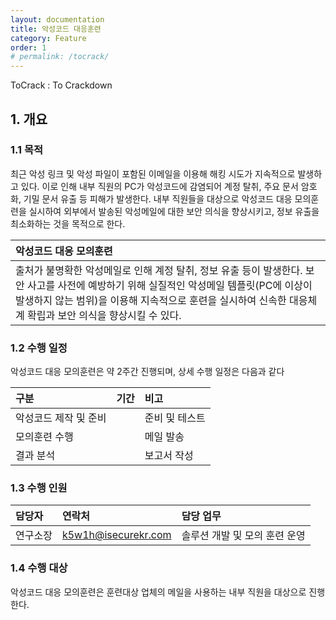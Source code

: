 ```yaml
---
layout: documentation
title: 악성코드 대응훈련
category: Feature
order: 1
# permalink: /tocrack/
---
```


ToCrack : To Crackdown

## 1. 개요

### 1.1 목적

최근 악성 링크 및 악성 파일이 포함된 이메일을 이용해 해킹 시도가 지속적으로 발생하고 있다. 이로 인해 내부 직원의 PC가 악성코드에 감염되어 계정 탈취, 주요 문서 암호화, 기밀 문서 유출 등 피해가 발생한다. 내부 직원들을 대상으로 악성코드 대응 모의훈련을 실시하여 외부에서 발송된 악성메일에 대한 보안 의식을 향상시키고, 정보 유출을 최소화하는 것을 목적으로 한다.

| 악성코드 대응 모의훈련 |
| :-------- |
| 출처가 불명확한 악성메일로 인해 계정 탈취, 정보 유출 등이 발생한다. 보안 사고를 사전에 예방하기 위해 실질적인 악성메일 템플릿(PC에 이상이 발생하지 않는 범위)을 이용해 지속적으로 훈련을 실시하여 신속한 대응체계 확립과 보안 의식을 향상시킬 수 있다. |


### 1.2 수행 일정

악성코드 대응 모의훈련은 약 2주간 진행되며, 상세 수행 일정은 다음과 같다

|구분|기간|비고|
| :----- | :----- | :----- |
|악성코드 제작 및 준비| | 준비 및 테스트 |
|모의훈련 수행| | 메일 발송 |
|결과 분석| |보고서 작성|

### 1.3 수행 인원

| 담당자 | 연락처 | 담당 업무 |
| :----- | :----- | :----- |
| 연구소장 | k5w1h@isecurekr.com | 솔루션 개발 및 모의 훈련 운영 |


### 1.4 수행 대상

악성코드 대응 모의훈련은 훈련대상 업체의 메일을 사용하는 내부 직원을 대상으로 진행한다.